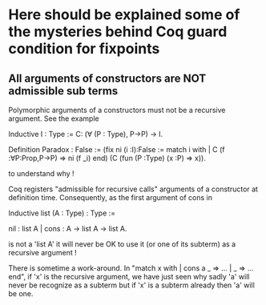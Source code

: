 Here should be explained some of the mysteries behind Coq guard condition for fixpoints
=======================================================================================

All arguments of constructors are NOT admissible sub terms
----------------------------------------------------------

Polymorphic arguments of a constructors must not be a recursive argument. See the example

Inductive I : Type := C: (∀ (P : Type), P→P) → I.

Definition Paradox : False := (fix ni (i :I):False := match i with | C (f :∀P:Prop,P→P) => ni (f _i) end) (C (fun (P :Type) (x :P)  => x)).

to understand why !

Coq registers "admissible for recursive calls" arguments of a constructor at definition time. Consequently, as the first argument of cons in 

Inductive list (A : Type) : Type :=

  nil : list A | cons : A -> list A -> list A.

is not a 'list A' it will never be OK to use it (or one of its subterm) as a recursive argument !

There is sometime a work-around. In "match x with | cons a _ => ... | _ => ... end", if 'x' is the recursive argument, we have just seen why sadly 'a' will never be recognize as a subterm but if 'x' is a subterm already then 'a' will be one.

